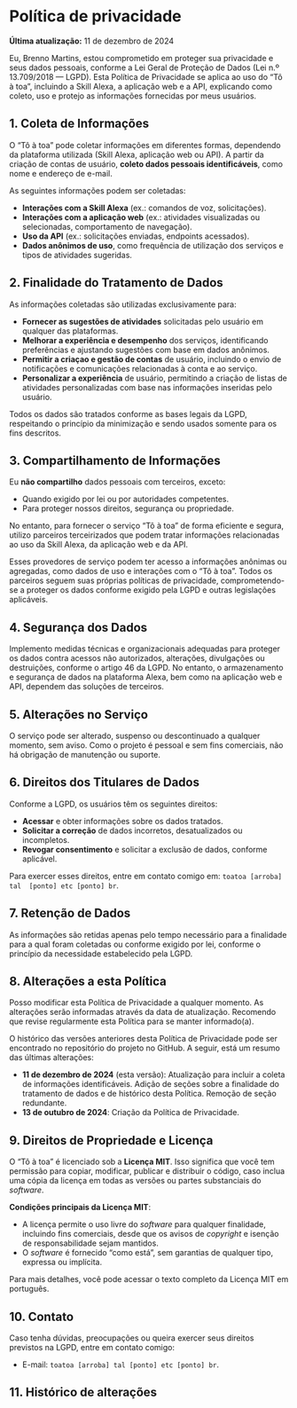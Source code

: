 # Política de privacidade

**Última atualização:** 11 de dezembro de 2024

Eu, Brenno Martins, estou comprometido em proteger sua privacidade e seus 
dados pessoais, conforme a Lei Geral de Proteção de Dados (Lei n.º 13.709/2018 
— LGPD). Esta Política de Privacidade se aplica ao uso do “Tô à toa”, 
incluindo a Skill Alexa, a aplicação web e a API, explicando como coleto, uso 
e protejo as informações fornecidas por meus usuários.

## 1. Coleta de Informações

O “Tô à toa” pode coletar informações em diferentes formas, dependendo da 
plataforma utilizada (Skill Alexa, aplicação web ou API). A partir da criação de 
contas de usuário, **coleto dados pessoais identificáveis**, como nome e endereço 
de e-mail.

As seguintes informações podem ser coletadas:

* **Interações com a Skill Alexa** (ex.: comandos de voz, solicitações).
* **Interações com a aplicação web** (ex.: atividades visualizadas ou 
selecionadas, comportamento de navegação).
* **Uso da API** (ex.: solicitações enviadas, endpoints acessados).
* **Dados anônimos de uso**, como frequência de utilização dos serviços e 
tipos de atividades sugeridas.

## 2. Finalidade do Tratamento de Dados

As informações coletadas são utilizadas exclusivamente para:

* **Fornecer as sugestões de atividades** solicitadas pelo usuário em qualquer 
das plataformas.
* **Melhorar a experiência e desempenho** dos serviços, identificando 
preferências e ajustando sugestões com base em dados anônimos.
* **Permitir a criaçao e gestão de contas** de usuário, incluindo o envio de 
notificações e comunicações relacionadas à conta e ao serviço.
* **Personalizar a experiência** de usuário, permitindo a criação de listas de 
atividades personalizadas com base nas informações inseridas pelo usuário.

Todos os dados são tratados conforme as bases legais da LGPD, respeitando o 
princípio da minimização e sendo usados somente para os fins descritos.

## 3. Compartilhamento de Informações

Eu **não compartilho** dados pessoais com terceiros, exceto:

- Quando exigido por lei ou por autoridades competentes.
- Para proteger nossos direitos, segurança ou propriedade.

No entanto, para fornecer o serviço “Tô à toa” de forma eficiente e segura, 
utilizo parceiros terceirizados que podem tratar informações relacionadas ao 
uso da Skill Alexa, da aplicação web e da API.

Esses provedores de serviço podem ter acesso a informações anônimas ou 
agregadas, como dados de uso e interações com o “Tô à toa”. Todos os parceiros 
seguem suas próprias políticas de privacidade, comprometendo-se a proteger os 
dados conforme exigido pela LGPD e outras legislações aplicáveis.

## 4. Segurança dos Dados

Implemento medidas técnicas e organizacionais adequadas para proteger os dados 
contra acessos não autorizados, alterações, divulgações ou destruições, 
conforme o artigo 46 da LGPD. No entanto, o armazenamento e segurança de dados 
na plataforma Alexa, bem como na aplicação web e API, dependem das soluções de 
terceiros.

## 5. Alterações no Serviço

O serviço pode ser alterado, suspenso ou descontinuado a qualquer momento, sem 
aviso. Como o projeto é pessoal e sem fins comerciais, não há obrigação de 
manutenção ou suporte.

## 6. Direitos dos Titulares de Dados

Conforme a LGPD, os usuários têm os seguintes direitos:

* **Acessar** e obter informações sobre os dados tratados.
* **Solicitar a correção** de dados incorretos, desatualizados ou incompletos.
* **Revogar consentimento** e solicitar a exclusão de dados, conforme 
aplicável.

Para exercer esses direitos, entre em contato comigo em: `toatoa [arroba] tal 
[ponto] etc [ponto] br`.

## 7. Retenção de Dados

As informações são retidas apenas pelo tempo necessário para a finalidade para 
a qual foram coletadas ou conforme exigido por lei, conforme o princípio da 
necessidade estabelecido pela LGPD.

## 8. Alterações a esta Política

Posso modificar esta Política de Privacidade a qualquer momento. As alterações 
serão informadas através da data de atualização. Recomendo que revise 
regularmente esta Política para se manter informado(a).

O histórico das versões anteriores desta Política de Privacidade pode ser 
encontrado no repositório do projeto no GitHub. A seguir, está um resumo das 
últimas alterações:

* **11 de dezembro de 2024** (esta versão): Atualização para incluir a coleta 
de informações identificáveis. Adição de seções sobre a finalidade do 
tratamento de dados e de histórico desta Política. Remoção de seção redundante. 
* **13 de outubro de 2024**: Criação da Política de Privacidade.

## 9. Direitos de Propriedade e Licença

O “Tô à toa” é licenciado sob a **Licença MIT**. Isso significa que você tem 
permissão para copiar, modificar, publicar e distribuir o código, caso inclua 
uma cópia da licença em todas as versões ou partes substanciais do _software_.

**Condições principais da Licença MIT**:

* A licença permite o uso livre do _software_ para qualquer finalidade, 
incluindo fins comerciais, desde que os avisos de _copyright_ e isenção de 
responsabilidade sejam mantidos.
* O _software_ é fornecido “como está”, sem garantias de qualquer tipo, 
expressa ou implícita.

Para mais detalhes, você pode acessar o texto completo da Licença MIT em 
português.

## 10. Contato

Caso tenha dúvidas, preocupações ou queira exercer seus direitos previstos na 
LGPD, entre em contato comigo:

* E-mail: `toatoa [arroba] tal [ponto] etc [ponto] br`.

## 11. Histórico de alterações


